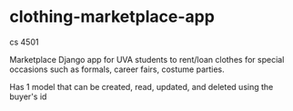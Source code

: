 # clothing-marketplace-app
cs 4501

Marketplace Django app for UVA students to rent/loan clothes for special occasions such as formals, career fairs, costume parties.

Has 1 model that can be created, read, updated, and deleted using the buyer's id
